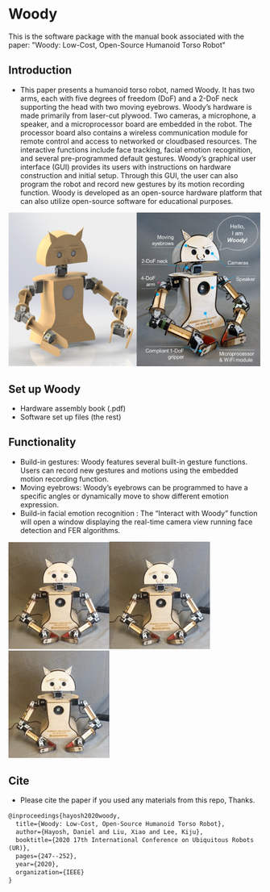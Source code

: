 # Woody
This is the software package with the manual book associated with the paper: "Woody: Low-Cost, Open-Source Humanoid Torso Robot"

## Introduction

* This paper presents a humanoid torso robot,
named Woody. It has two arms, each with five degrees of
freedom (DoF) and a 2-DoF neck supporting the head with
two moving eyebrows. Woody’s hardware is made primarily
from laser-cut plywood. Two cameras, a microphone, a speaker,
and a microprocessor board are embedded in the robot.
The processor board also contains a wireless communication
module for remote control and access to networked or cloudbased
resources. The interactive functions include face tracking,
facial emotion recognition, and several pre-programmed default
gestures. Woody’s graphical user interface (GUI) provides its
users with instructions on hardware construction and initial
setup. Through this GUI, the user can also program the robot
and record new gestures by its motion recording function.
Woody is developed as an open-source hardware platform that
can also utilize open-source software for educational purposes.
<img src = "woody_pics/Picture1.png" width ="500" />

## Set up Woody
*  Hardware assembly book (.pdf)
*  Software set up files (the rest)

## Functionality

* Build-in gestures: Woody features several built-in gesture functions. Users can record new gestures and motions using the embedded motion recording function.
* Moving eyebrows: Woody’s eyebrows can be programmed to have a specific angles or dynamically move to show different emotion expression.
* Build-in facial emotion recognition : The “Interact with Woody” function will open a window displaying the real-time camera view running face detection and FER algorithms.


<img src = "woody_pics/Picture2.gif" width ="200" /><img src = "woody_pics/Picture3.gif" width ="200" /><img src = "woody_pics/Picture4.gif" width ="200" />

## Cite
* Please cite the paper if you used any materials from this repo, Thanks.
```
@inproceedings{hayosh2020woody,
  title={Woody: Low-Cost, Open-Source Humanoid Torso Robot},
  author={Hayosh, Daniel and Liu, Xiao and Lee, Kiju},
  booktitle={2020 17th International Conference on Ubiquitous Robots (UR)},
  pages={247--252},
  year={2020},
  organization={IEEE}
}
```

